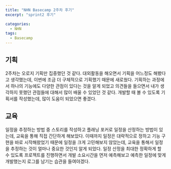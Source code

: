 ```yaml
---
title: "NHN Basecamp 2주차 후기"
excerpt: "sprint2 후기"

categories:
  - NHN
tags:
  - Basecamp
---
```


## 기획
2주차는 오로지 기획만 집중했던 것 같다.
대외활동을 해오면서 기획을 어느정도 해봤다고 생각했는데, 이번에 조금 더 구체적으로 기획했기 때문에 새로웠다.
기획하는 과정에서 하나의 기능에도 다양한 관점이 있다는 것을 알게 되었고 의견들을 들으면서 내가 생각하지 못했던 관점들에 대해서 많이 배울 수 있었던 것 같다.
개발할 때 볼 수 있도록 기획서를 작성했는데, 많이 도움이 되었으면 좋겠다.

## 교육
일정을 추정하는 방법 중 스토리를 작성하고 플래닝 포커로 일정을 산정하는 방법이 있는데, 교육을 통해 직접 간단하게 해보았다.
이때까지 일정은 대략적으로 정하고 기능 구현을 바로 시작해왔었기 때문에 일정을 크게 고민해보지 않았는데, 교육을 통해서 일정을 추정하는 것이 얼마나 중요한 것인지 알게 되었다.
일정 산정을 최대한 정확하게 할 수 있도록 프로젝트를 진행하면서 개발 소요시간을 먼저 예측해보고 예측한 일정에 맞게 개발했는지 로그를 남기는 습관을 들여야겠다.
